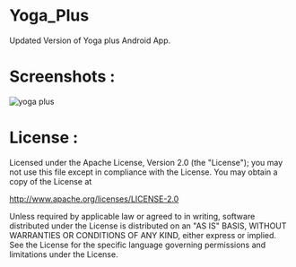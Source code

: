 # Yoga_Plus
Updated Version of Yoga plus Android App.

# Screenshots :
![yoga plus](https://cloud.githubusercontent.com/assets/16360498/21696638/ed939c8a-d3b4-11e6-829e-69cab40d072d.png)


# License :
Licensed under the Apache License, Version 2.0 (the "License");
you may not use this file except in compliance with the License.
You may obtain a copy of the License at

   http://www.apache.org/licenses/LICENSE-2.0

Unless required by applicable law or agreed to in writing, software
distributed under the License is distributed on an "AS IS" BASIS,
WITHOUT WARRANTIES OR CONDITIONS OF ANY KIND, either express or implied.
See the License for the specific language governing permissions and
limitations under the License.

